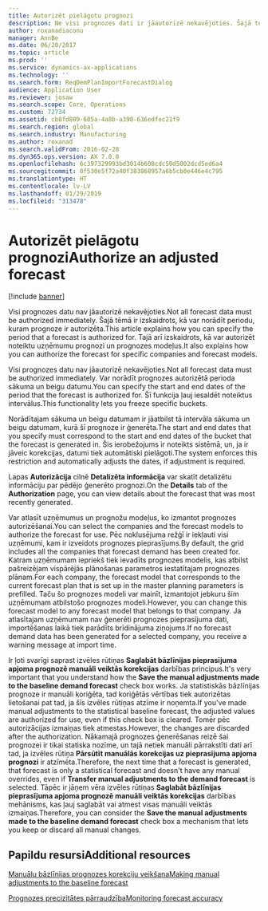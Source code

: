 ```yaml
---
title: Autorizēt pielāgotu prognozi
description: Ne visi prognozes dati ir jāautorizē nekavējoties. Šajā tēmā ir izskaidrots, kā var norādīt periodu, kuram prognoze ir autorizēta. Tajā arī izskaidrots, kā var autorizēt noteiktu uzņēmumu prognozi un prognozes modeļus.
author: roxanadiaconu
manager: AnnBe
ms.date: 06/20/2017
ms.topic: article
ms.prod: ''
ms.service: dynamics-ax-applications
ms.technology: ''
ms.search.form: ReqDemPlanImportForecastDialog
audience: Application User
ms.reviewer: josaw
ms.search.scope: Core, Operations
ms.custom: 72734
ms.assetid: cb8fd809-605a-4a8b-a390-636edfec21f9
ms.search.region: global
ms.search.industry: Manufacturing
ms.author: roxanad
ms.search.validFrom: 2016-02-28
ms.dyn365.ops.version: AX 7.0.0
ms.openlocfilehash: 6c397329993bd3014b608cdc50d5002dcd5ed6a4
ms.sourcegitcommit: 0f530e5f72a40f383868957a6b5cb0e446e4c795
ms.translationtype: HT
ms.contentlocale: lv-LV
ms.lasthandoff: 01/29/2019
ms.locfileid: "313478"
---
```

# <a name="authorize-an-adjusted-forecast"></a><span data-ttu-id="f82bd-105">Autorizēt pielāgotu prognozi</span><span class="sxs-lookup"><span data-stu-id="f82bd-105">Authorize an adjusted forecast</span></span>

[!include [banner](../includes/banner.md)]

<span data-ttu-id="f82bd-106">Visi prognozes datu nav jāautorizē nekavējoties.</span><span class="sxs-lookup"><span data-stu-id="f82bd-106">Not all forecast data must be authorized immediately.</span></span> <span data-ttu-id="f82bd-107">Šajā tēmā ir izskaidrots, kā var norādīt periodu, kuram prognoze ir autorizēta.</span><span class="sxs-lookup"><span data-stu-id="f82bd-107">This article explains how you can specify the period that a forecast is authorized for.</span></span> <span data-ttu-id="f82bd-108">Tajā arī izskaidrots, kā var autorizēt noteiktu uzņēmumu prognozi un prognozes modeļus.</span><span class="sxs-lookup"><span data-stu-id="f82bd-108">It also explains how you can authorize the forecast for specific companies and forecast models.</span></span>

<span data-ttu-id="f82bd-109">Visi prognozes datu nav jāautorizē nekavējoties.</span><span class="sxs-lookup"><span data-stu-id="f82bd-109">Not all forecast data must be authorized immediately.</span></span> <span data-ttu-id="f82bd-110">Var norādīt prognozes autorizētā perioda sākuma un beigu datumu.</span><span class="sxs-lookup"><span data-stu-id="f82bd-110">You can specify the start and end dates of the period that the forecast is authorized for.</span></span> <span data-ttu-id="f82bd-111">Šī funkcija ļauj iesaldēt noteiktus intervālus.</span><span class="sxs-lookup"><span data-stu-id="f82bd-111">This functionality lets you freeze specific buckets.</span></span> 

<span data-ttu-id="f82bd-112">Norādītajam sākuma un beigu datumam ir jāatbilst tā intervāla sākuma un beigu datumam, kurā šī prognoze ir ģenerēta.</span><span class="sxs-lookup"><span data-stu-id="f82bd-112">The start and end dates that you specify must correspond to the start and end dates of the bucket that the forecast is generated in.</span></span> <span data-ttu-id="f82bd-113">Šis ierobežojums ir noteikts sistēmā, un, ja ir jāveic korekcijas, datumi tiek automātiski pielāgoti.</span><span class="sxs-lookup"><span data-stu-id="f82bd-113">The system enforces this restriction and automatically adjusts the dates, if adjustment is required.</span></span> 

<span data-ttu-id="f82bd-114">Lapas **Autorizācija** cilnē **Detalizēta informācija** var skatīt detalizētu informāciju par pēdējo ģenerēto prognozi.</span><span class="sxs-lookup"><span data-stu-id="f82bd-114">On the **Details** tab of the **Authorization** page, you can view details about the forecast that was most recently generated.</span></span> 

<span data-ttu-id="f82bd-115">Var atlasīt uzņēmumus un prognožu modeļus, ko izmantot prognozes autorizēšanai.</span><span class="sxs-lookup"><span data-stu-id="f82bd-115">You can select the companies and the forecast models to authorize the forecast for use.</span></span> <span data-ttu-id="f82bd-116">Pēc noklusējuma režģī ir iekļauti visi uzņēmumi, kam ir izveidots prognozes pieprasījums.</span><span class="sxs-lookup"><span data-stu-id="f82bd-116">By default, the grid includes all the companies that forecast demand has been created for.</span></span> <span data-ttu-id="f82bd-117">Katram uzņēmumam iepriekš tiek ievadīts prognozes modelis, kas atbilst pašreizējam vispārējās plānošanas parametros iestatītajam prognozes plānam.</span><span class="sxs-lookup"><span data-stu-id="f82bd-117">For each company, the forecast model that corresponds to the current forecast plan that is set up in the master planning parameters is prefilled.</span></span> <span data-ttu-id="f82bd-118">Taču šo prognozes modeli var mainīt, izmantojot jebkuru šim uzņēmumam atbilstošo prognozes modeli.</span><span class="sxs-lookup"><span data-stu-id="f82bd-118">However, you can change this forecast model to any forecast model that belongs to that company.</span></span> <span data-ttu-id="f82bd-119">Ja atlasītajam uzņēmumam nav ģenerēti prognozes pieprasījuma dati, importēšanas laikā tiek parādīts brīdinājuma ziņojums.</span><span class="sxs-lookup"><span data-stu-id="f82bd-119">If no forecast demand data has been generated for a selected company, you receive a warning message at import time.</span></span> 

<span data-ttu-id="f82bd-120">Ir ļoti svarīgi saprast izvēles rūtiņas **Saglabāt bāzlīnijas pieprasījuma apjoma prognozē manuāli veiktās korekcijas** darbības principus.</span><span class="sxs-lookup"><span data-stu-id="f82bd-120">It's very important that you understand how the **Save the manual adjustments made to the baseline demand forecast** check box works.</span></span> <span data-ttu-id="f82bd-121">Ja statistiskās bāzlīnijas prognoze ir manuāli koriģēta, tad koriģētās vērtības tiek autorizētas lietošanai pat tad, ja šīs izvēles rūtiņas atzīme ir noņemta.</span><span class="sxs-lookup"><span data-stu-id="f82bd-121">If you've made manual adjustments to the statistical baseline forecast, the adjusted values are authorized for use, even if this check box is cleared.</span></span> <span data-ttu-id="f82bd-122">Tomēr pēc autorizācijas izmaiņas tiek atmestas.</span><span class="sxs-lookup"><span data-stu-id="f82bd-122">However, the changes are discarded after the authorization.</span></span> <span data-ttu-id="f82bd-123">Nākamajā prognozes ģenerēšanas reizē šai prognozei ir tikai statiska nozīme, un tajā netiek manuāli pārrakstīti dati arī tad, ja izvēles rūtiņa **Pārsūtīt manuālās korekcijas uz pieprasījuma apjoma prognozi** ir atzīmēta.</span><span class="sxs-lookup"><span data-stu-id="f82bd-123">Therefore, the next time that a forecast is generated, that forecast is only a statistical forecast and doesn't have any manual overrides, even if **Transfer manual adjustments to the demand forecast** is selected.</span></span> <span data-ttu-id="f82bd-124">Tāpēc ir jāņem vēra izvēles rūtiņas **Saglabāt bāzlīnijas pieprasījuma apjoma prognozē manuāli veiktās korekcijas** darbības mehānisms, kas ļauj saglabāt vai atmest visas manuāli veiktās izmaiņas.</span><span class="sxs-lookup"><span data-stu-id="f82bd-124">Therefore, you can consider the **Save the manual adjustments made to the baseline demand forecast** check box a mechanism that lets you keep or discard all manual changes.</span></span>

<a name="additional-resources"></a><span data-ttu-id="f82bd-125">Papildu resursi</span><span class="sxs-lookup"><span data-stu-id="f82bd-125">Additional resources</span></span>
--------

[<span data-ttu-id="f82bd-126">Manuālu bāzlīnijas prognozes korekciju veikšana</span><span class="sxs-lookup"><span data-stu-id="f82bd-126">Making manual adjustments to the baseline forecast</span></span>](manual-adjustments-baseline-forecast.md)

[<span data-ttu-id="f82bd-127">Prognozes precizitātes pārraudzība</span><span class="sxs-lookup"><span data-stu-id="f82bd-127">Monitoring forecast accuracy</span></span>](monitor-forecast-accuracy.md)



